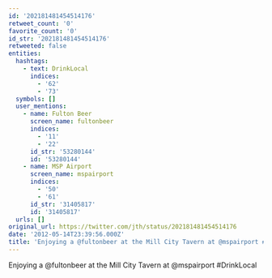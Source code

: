 ```yaml
---
id: '202181481454514176'
retweet_count: '0'
favorite_count: '0'
id_str: '202181481454514176'
retweeted: false
entities:
  hashtags:
    - text: DrinkLocal
      indices:
        - '62'
        - '73'
  symbols: []
  user_mentions:
    - name: Fulton Beer
      screen_name: fultonbeer
      indices:
        - '11'
        - '22'
      id_str: '53280144'
      id: '53280144'
    - name: MSP Airport
      screen_name: mspairport
      indices:
        - '50'
        - '61'
      id_str: '31405817'
      id: '31405817'
  urls: []
original_url: https://twitter.com/jth/status/202181481454514176
date: '2012-05-14T23:39:56.000Z'
title: 'Enjoying a @fultonbeer at the Mill City Tavern at @mspairport #DrinkLocal'
---
```


Enjoying a @fultonbeer at the Mill City Tavern at @mspairport #DrinkLocal